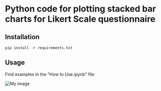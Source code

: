# Python code for plotting stacked bar charts for Likert Scale questionnaire

## Installation
```brew
pip install -r requirements.txt
```

## Usage

Find examples in the "How to Use.ipynb" file

![My image](https://github.com/dmardanbeigi/Likert_Scale_Plot_in_Python/blob/version2/example.png)


